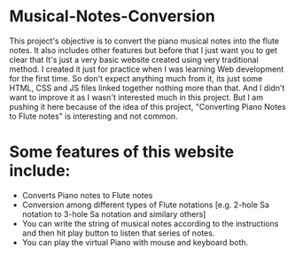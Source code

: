 # Musical-Notes-Conversion
This project's objective is to convert the piano musical notes into the flute notes. It also includes other features but before that I just want you to get clear that It's just a very basic website created using very traditional method. I created it just for practice when I was learning Web development for the first time. So don't expect anything much from it, its just some HTML, CSS and JS files linked together nothing more than that. And I didn't want to improve it as I wasn't interested much in this project. But I am pushing it here because of the idea of this project, "Converting Piano Notes to Flute notes" is interesting and not common.

# Some features of this website include:
- Converts Piano notes to Flute notes
- Conversion among different types of Flute notations [e.g. 2-hole Sa notation to 3-hole Sa notation and similary others]
- You can write the string of musical notes according to the instructions and then hit play button to listen that series of notes.
- You can play the virtual Piano with mouse and keyboard both.

